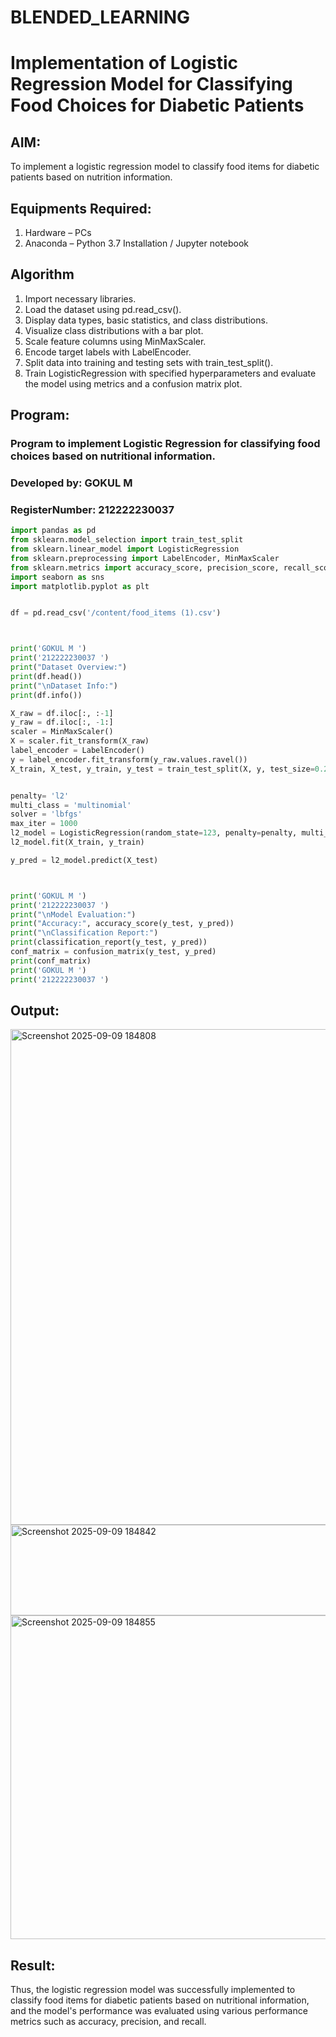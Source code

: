 # BLENDED_LEARNING
# Implementation of Logistic Regression Model for Classifying Food Choices for Diabetic Patients

## AIM:
To implement a logistic regression model to classify food items for diabetic patients based on nutrition information.

## Equipments Required:
1. Hardware – PCs
2. Anaconda – Python 3.7 Installation / Jupyter notebook

## Algorithm
1. Import necessary libraries.
2. Load the dataset using pd.read_csv().
3. Display data types, basic statistics, and class distributions.
4. Visualize class distributions with a bar plot.
5. Scale feature columns using MinMaxScaler.
6. Encode target labels with LabelEncoder.
7. Split data into training and testing sets with train_test_split().
8. Train LogisticRegression with specified hyperparameters and evaluate the model using metrics and a confusion matrix plot. 

## Program:

### Program to implement Logistic Regression for classifying food choices based on nutritional information.
### Developed by: GOKUL M
### RegisterNumber:  212222230037

```python
import pandas as pd
from sklearn.model_selection import train_test_split
from sklearn.linear_model import LogisticRegression
from sklearn.preprocessing import LabelEncoder, MinMaxScaler
from sklearn.metrics import accuracy_score, precision_score, recall_score, f1_score, confusion_matrix, classification_report
import seaborn as sns
import matplotlib.pyplot as plt


df = pd.read_csv('/content/food_items (1).csv')



print('GOKUL M ')
print('212222230037 ')
print("Dataset Overview:")
print(df.head())
print("\nDataset Info:")
print(df.info())

X_raw = df.iloc[:, :-1]
y_raw = df.iloc[:, -1:]
scaler = MinMaxScaler()
X = scaler.fit_transform(X_raw)
label_encoder = LabelEncoder()
y = label_encoder.fit_transform(y_raw.values.ravel())
X_train, X_test, y_train, y_test = train_test_split(X, y, test_size=0.2, stratify=y, random_state = 123)


penalty= 'l2'
multi_class = 'multinomial'
solver = 'lbfgs'
max_iter = 1000
l2_model = LogisticRegression(random_state=123, penalty=penalty, multi_class=multi_class, solver=solver, max_iter=max_iter)
l2_model.fit(X_train, y_train)

y_pred = l2_model.predict(X_test)



print('GOKUL M ')
print('212222230037 ')
print("\nModel Evaluation:")
print("Accuracy:", accuracy_score(y_test, y_pred))
print("\nClassification Report:")
print(classification_report(y_test, y_pred))
conf_matrix = confusion_matrix(y_test, y_pred)
print(conf_matrix)
print('GOKUL M ')
print('212222230037 ')
```







## Output:
<img width="971" height="793" alt="Screenshot 2025-09-09 184808" src="https://github.com/user-attachments/assets/e0831e09-26a9-4b69-8886-7aa813c9be36" />

<img width="1367" height="145" alt="Screenshot 2025-09-09 184842" src="https://github.com/user-attachments/assets/8f8ea68d-b97f-4ad1-af6b-d43509a44dfe" />

<img width="855" height="518" alt="Screenshot 2025-09-09 184855" src="https://github.com/user-attachments/assets/1ec024c8-418f-4991-b144-603806691f33" />




## Result:
Thus, the logistic regression model was successfully implemented to classify food items for diabetic patients based on nutritional information, and the model's performance was evaluated using various performance metrics such as accuracy, precision, and recall.
